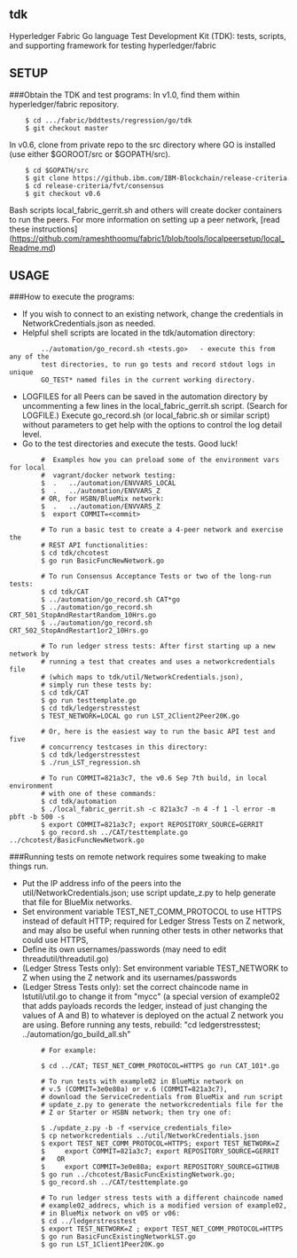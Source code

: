 ## tdk
Hyperledger Fabric Go language Test Development Kit (TDK): tests, scripts, and
supporting framework for testing hyperledger/fabric

## SETUP

###Obtain the TDK and test programs:
In v1.0, find them within hyperledger/fabric repository.

        $ cd .../fabric/bddtests/regression/go/tdk
        $ git checkout master

In v0.6, clone from private repo to the src directory where GO is
installed (use either $GOROOT/src or $GOPATH/src).

        $ cd $GOPATH/src
        $ git clone https://github.ibm.com/IBM-Blockchain/release-criteria
        $ cd release-criteria/fvt/consensus
        $ git checkout v0.6

Bash scripts local_fabric_gerrit.sh and others will create docker containers
to run the peers. For more information on setting up a peer network,
[read these instructions] (https://github.com/rameshthoomu/fabric1/blob/tools/localpeersetup/local_Readme.md)

## USAGE

###How to execute the programs:
- If you wish to connect to an existing network, change the credentials in
  NetworkCredentials.json as needed.
- Helpful shell scripts are located in the tdk/automation directory:
```
        ../automation/go_record.sh <tests.go>   - execute this from any of the
        test directories, to run go tests and record stdout logs in unique
        GO_TEST* named files in the current working directory.
```
- LOGFILES for all Peers can be saved in the automation directory by
  uncommenting a few lines in the local_fabric_gerrit.sh script. (Search for
  LOGFILE.) Execute go_record.sh (or local_fabric.sh or similar script) without
  parameters to get help with the options to control the log detail level.
- Go to the test directories and execute the tests. Good luck!
```
        #  Examples how you can preload some of the environment vars for local
        #  vagrant/docker network testing:
        $  .   ../automation/ENVVARS_LOCAL
        $  .   ../automation/ENVVARS_Z
        # OR, for HSBN/BlueMix network:
        $  .   ../automation/ENVVARS_Z
        $  export COMMIT=<commit>

        # To run a basic test to create a 4-peer network and exercise the
        # REST API functionalities:
        $ cd tdk/chcotest
        $ go run BasicFuncNewNetwork.go

        # To run Consensus Acceptance Tests or two of the long-run tests:
        $ cd tdk/CAT
        $ ../automation/go_record.sh CAT*go
        $ ../automation/go_record.sh CRT_501_StopAndRestartRandom_10Hrs.go
        $ ../automation/go_record.sh CRT_502_StopAndRestart1or2_10Hrs.go

        # To run ledger stress tests: After first starting up a new network by
        # running a test that creates and uses a networkcredentials file
        # (which maps to tdk/util/NetworkCredentials.json),
        # simply run these tests by:
        $ cd tdk/CAT
        $ go run testtemplate.go
        $ cd tdk/ledgerstresstest
        $ TEST_NETWORK=LOCAL go run LST_2Client2Peer20K.go

        # Or, here is the easiest way to run the basic API test and five
        # concurrency testcases in this directory:
        $ cd tdk/ledgerstresstest
        $ ./run_LST_regression.sh

        # To run COMMIT=821a3c7, the v0.6 Sep 7th build, in local environment
        # with one of these commands:
        $ cd tdk/automation
        $ ./local_fabric_gerrit.sh -c 821a3c7 -n 4 -f 1 -l error -m pbft -b 500 -s
        $ export COMMIT=821a3c7; export REPOSITORY_SOURCE=GERRIT
        $ go_record.sh ../CAT/testtemplate.go ../chcotest/BasicFuncNewNetwork.go
```
###Running tests on remote network requires some tweaking to make things run.
- Put the IP address info of the peers into the util/NetworkCredentials.json;
  use script update_z.py to help generate that file for BlueMix networks.
- Set environment variable TEST_NET_COMM_PROTOCOL to use HTTPS instead of
  default HTTP; required for Ledger Stress Tests on Z network, and may also
  be useful when running other tests in other networks that could use HTTPS,
- Define its own usernames/passwords (may need to edit threadutil/threadutil.go)
- (Ledger Stress Tests only): Set environment variable TEST_NETWORK to Z when
  using the Z network and its usernames/passwords
- (Ledger Stress Tests only): set the correct chaincode name in lstutil/util.go
  to change it from "mycc" (a special version of example02 that adds payloads
  records the ledger, instead of just changing the values of A and B) to
  whatever is deployed on the actual Z network you are using. Before running
  any tests, rebuild:  "cd ledgerstresstest; ../automation/go_build_all.sh"
```
        # For example:

        $ cd ../CAT; TEST_NET_COMM_PROTOCOL=HTTPS go run CAT_101*.go

        # To run tests with example02 in BlueMix network on
        # v.5 (COMMIT=3e0e80a) or v.6 (COMMIT=821a3c7),
        # download the ServiceCredentials from BlueMix and run script
        # update_z.py to generate the networkcredentials file for the
        # Z or Starter or HSBN network; then try one of:

        $ ./update_z.py -b -f <service_credentials_file>
        $ cp networkcredentials ../util/NetworkCredentials.json
        $ export TEST_NET_COMM_PROTOCOL=HTTPS; export TEST_NETWORK=Z
        $     export COMMIT=821a3c7; export REPOSITORY_SOURCE=GERRIT
        #   OR
        $     export COMMIT=3e0e80a; export REPOSITORY_SOURCE=GITHUB
        $ go run ../chcotest/BasicFuncExistingNetwork.go;
        $ go_record.sh ../CAT/testtemplate.go

        # To run ledger stress tests with a different chaincode named
        # example02_addrecs, which is a modified version of example02,
        # in BlueMix network on v05 or v06:
        $ cd ../ledgerstresstest
        $ export TEST_NETWORK=Z ; export TEST_NET_COMM_PROTOCOL=HTTPS
        $ go run BasicFuncExistingNetworkLST.go
        $ go run LST_1Client1Peer20K.go
```
